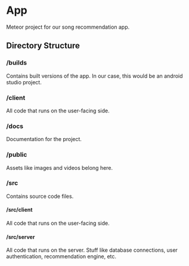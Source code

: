 # App
Meteor project for our song recommendation app.

## Directory Structure

### /builds
Contains built versions of the app. In our case, this would be an
android studio project.

### /client
All code that runs on the user-facing side.

### /docs
Documentation for the project.

### /public
Assets like images and videos belong here.

### /src
Contains source code files.

#### /src/client
All code that runs on the user-facing side.

#### /src/server
All code that runs on the server. Stuff like database connections, user authentication, recommendation engine, etc.
